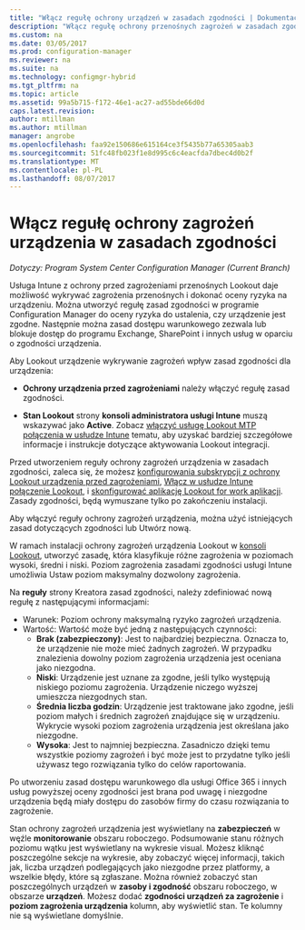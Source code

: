 ```yaml
---
title: "Włącz regułę ochrony urządzeń w zasadach zgodności | Dokumentacja firmy Microsoft"
description: "Włącz regułę ochrony przenośnych zagrożeń w zasadach zgodności urządzenia."
ms.custom: na
ms.date: 03/05/2017
ms.prod: configuration-manager
ms.reviewer: na
ms.suite: na
ms.technology: configmgr-hybrid
ms.tgt_pltfrm: na
ms.topic: article
ms.assetid: 99a5b715-f172-46e1-ac27-ad55bde66d0d
caps.latest.revision: 
author: mtillman
ms.author: mtillman
manager: angrobe
ms.openlocfilehash: faa92e150686e615164ce3f5435b77a65305aab3
ms.sourcegitcommit: 51fc48fb023f1e8d995c6c4eacfda7dbec4d0b2f
ms.translationtype: MT
ms.contentlocale: pl-PL
ms.lasthandoff: 08/07/2017
---
```

# <a name="enable-device-threat-protection-rule-in-the-compliance-policy"></a>Włącz regułę ochrony zagrożeń urządzenia w zasadach zgodności

*Dotyczy: Program System Center Configuration Manager (Current Branch)*

Usługa Intune z ochrony przed zagrożeniami przenośnych Lookout daje możliwość wykrywać zagrożenia przenośnych i dokonać oceny ryzyka na urządzeniu. Można utworzyć regułę zasad zgodności w programie Configuration Manager do oceny ryzyka do ustalenia, czy urządzenie jest zgodne. Następnie można zasad dostępu warunkowego zezwala lub blokuje dostęp do programu Exchange, SharePoint i innych usług w oparciu o zgodności urządzenia.

Aby Lookout urządzenie wykrywanie zagrożeń wpływ zasad zgodności dla urządzenia:

* **Ochrony urządzenia przed zagrożeniami** należy włączyć regułę zasad zgodności.

* **Stan Lookout** strony **konsoli administratora usługi Intune** muszą wskazywać jako **Active**. Zobacz [włączyć usługę Lookout MTP połączenia w usłudze Intune](enable-lookout-connection-in-intune.md) tematu, aby uzyskać bardziej szczegółowe informacje i instrukcje dotyczące aktywowania Lookout integracji.


Przed utworzeniem reguły ochrony zagrożeń urządzenia w zasadach zgodności, zaleca się, że możesz [konfigurowania subskrypcji z ochrony Lookout urządzenia przed zagrożeniami](set-up-your-subscription-with-lookout.md), [Włącz w usłudze Intune połączenie Lookout](enable-lookout-connection-in-intune.md), i [skonfigurować aplikację Lookout for work aplikacji](configure-and-deploy-lookout-for-work-apps.md). Zasady zgodności, będą wymuszane tylko po zakończeniu instalacji.

Aby włączyć reguły ochrony zagrożeń urządzenia, można użyć istniejących zasad dotyczących zgodności lub Utwórz nową.

W ramach instalacji ochrony zagrożeń urządzenia Lookout w [konsoli Lookout](https://aad.lookout.com), utworzyć zasadę, która klasyfikuje różne zagrożenia w poziomach wysoki, średni i niski. Poziom zagrożenia zasadami zgodności usługi Intune umożliwia Ustaw poziom maksymalny dozwolony zagrożenia.

Na **reguły** strony Kreatora zasad zgodności, należy zdefiniować nową regułę z następującymi informacjami:
  * Warunek: Poziom ochrony maksymalną ryzyko zagrożeń urządzenia.
  * Wartość: Wartość może być jedną z następujących czynności:
    * **Brak (zabezpieczony)**: Jest to najbardziej bezpieczna. Oznacza to, że urządzenie nie może mieć żadnych zagrożeń. W przypadku znalezienia dowolny poziom zagrożenia urządzenia jest oceniana jako niezgodna.
    * **Niski**: Urządzenie jest uznane za zgodne, jeśli tylko występują niskiego poziomu zagrożenia. Urządzenie niczego wyższej umieszcza niezgodnych stan.
    * **Średnia liczba godzin**: Urządzenie jest traktowane jako zgodne, jeśli poziom małych i średnich zagrożeń znajdujące się w urządzeniu. Wykrycie wysoki poziom zagrożenia urządzenia jest określana jako niezgodne.
    * **Wysoka**: Jest to najmniej bezpieczna. Zasadniczo dzięki temu wszystkie poziomy zagrożeń i być może jest to przydatne tylko jeśli używasz tego rozwiązania tylko do celów raportowania.

Po utworzeniu zasad dostępu warunkowego dla usługi Office 365 i innych usług powyższej oceny zgodności jest brana pod uwagę i niezgodne urządzenia będą miały dostępu do zasobów firmy do czasu rozwiązania to zagrożenie.

Stan ochrony zagrożeń urządzenia jest wyświetlany na **zabezpieczeń** w węźle **monitorowanie** obszaru roboczego.
Podsumowanie stanu różnych poziomu wątku jest wyświetlany na wykresie visual. Możesz kliknąć poszczególne sekcje na wykresie, aby zobaczyć więcej informacji, takich jak, liczba urządzeń podlegających jako niezgodne przez platformy, a wszelkie błędy, które są zgłaszane.
Można również zobaczyć stan poszczególnych urządzeń w **zasoby i zgodność** obszaru roboczego, w obszarze **urządzeń**.  Możesz dodać **zgodności urządzeń za zagrożenie** i **poziom zagrożenia urządzenia** kolumn, aby wyświetlić stan.  Te kolumny nie są wyświetlane domyślnie.

